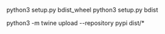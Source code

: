 python3 setup.py bdist_wheel
python3 setup.py bdist

python3 -m twine upload --repository pypi dist/*